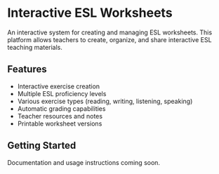 # Interactive ESL Worksheets

An interactive system for creating and managing ESL worksheets. This platform allows teachers to create, organize, and share interactive ESL teaching materials.

## Features

- Interactive exercise creation
- Multiple ESL proficiency levels
- Various exercise types (reading, writing, listening, speaking)
- Automatic grading capabilities
- Teacher resources and notes
- Printable worksheet versions

## Getting Started

Documentation and usage instructions coming soon.
